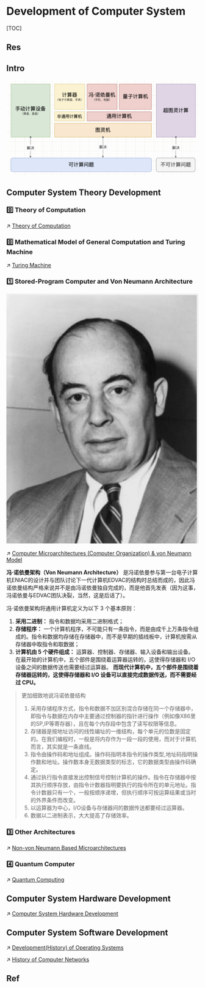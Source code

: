 # Development of Computer System

[TOC]



## Res



## Intro
![](../../../../../Assets/Pics/Screenshot%202023-05-08%20at%204.26.42%20PM.png)



## Computer System Theory Development
### 0️⃣ Theory of Computation
↗ [Theory of Computation](../../../../🧮%20Math%20&%20Theoretical%20Computer%20Science%20(TCS)/🤼‍♀️%20Mathematical%20Logics/😶‍🌫️%20Theory%20of%20Computation/Theory%20of%20Computation.md)


### 0️⃣ Mathematical Model of General Computation and Turing Machine
↗ [Turing Machine](../../../../🧮%20Math%20&%20Theoretical%20Computer%20Science%20(TCS)/🤼‍♀️%20Mathematical%20Logics/😶‍🌫️%20Theory%20of%20Computation/🍏%20Turing%20Machine/Turing%20Machine.md)


### 1️⃣ Stored-Program Computer and Von Neumann Architecture
![|250](../../../../../Assets/Pics/Screenshot%202023-05-08%20at%204.45.36%20PM.png)

↗ [Computer Microarchitectures (Computer Organization) & von Neumann Model](../Computer%20Microarchitectures%20(Computer%20Organization)%20&%20von%20Neumann%20Model/Computer%20Microarchitectures%20(Computer%20Organization)%20&%20von%20Neumann%20Model.md)

**冯·诺依曼架构（Von Neumann Architecture）** 是冯诺依曼参与第一台电子计算机ENIAC的设计并与团队讨论下一代计算机EDVAC的结构时总结而成的，因此冯诺依曼结构严格来说并不是由冯诺依曼独自完成的，而是他首先发表（因为这事，冯诺依曼与EDVAC团队决裂，当然，这是后话了）。 

冯·诺依曼架构将通用计算机定义为以下 3 个基本原则：
1. **采用二进制：** 指令和数据均采用二进制格式；
2. **存储程序：** 一个计算机程序，不可能只有一条指令，而是由成千上万条指令组成的。指令和数据均存储在存储器中，而不是早期的插线板中，计算机按需从存储器中取指令和取数据；
3. **计算机由 5 个硬件组成：** 运算器、控制器、存储器、输入设备和输出设备。在最开始的计算机中，五个部件是围绕着运算器运转的，这使得存储器和 I/O 设备之间的数据传送也需要经过运算器。 **而现代计算机中，五个部件是围绕着存储器运转的，这使得存储器和 I/O 设备可以直接完成数据传送，而不需要经过 CPU。**

> 更加细致地说冯诺依曼结构
> 1. 采用存储程序方式，指令和数据不加区别混合存储在同一个存储器中，即指令与数据在内存中主要通过控制器的指针进行操作（例如像X86里的SP,IP等寄存器），且在每个内存段中包含了读写权限等信息。
> 2. 存储器是按地址访问的线性编址的一维结构，每个单元的位数是固定的。在我们编程时，一般是将内存作为一段一段的使用，而对于计算机而言，其实就是一条直线。
> 3. 指令由操作码和地址组成。操作码指明本指令的操作类型,地址码指明操作数和地址。操作数本身无数据类型的标志，它的数据类型由操作码确定。
> 4. 通过执行指令直接发出控制信号控制计算机的操作。指令在存储器中按其执行顺序存放，由指令计数器指明要执行的指令所在的单元地址。指令计数器只有一个，一般按顺序递增，但执行顺序可按运算结果或当时的外界条件而改变。
> 5. 以运算器为中心，I/O设备与存储器间的数据传送都要经过运算器。
> 6. 数据以二进制表示，大大提高了存储效率。


### 3️⃣ Other Architectures
↗ [Non-von Neumann Based Microarchitectures](../Computer%20Microarchitectures%20(Computer%20Organization)%20&%20von%20Neumann%20Model/🤵%20Non-von%20Neumann%20Based%20Microarchitectures/Non-von%20Neumann%20Based%20Microarchitectures.md)


### 4️⃣ Quantum Computer
↗ [Quantum Computing](../../Computing%20Systems/Quantum%20Computing/Quantum%20Computing.md)



## Computer System Hardware Development
↗ [Computer System Hardware Development](Computer%20System%20Hardware%20Development.md)



## Computer System Software Development
↗ [Development(History) of Operating Systems](../../Operating%20System%20(Theory%20Part)/🦺%20Operating%20System%20Basics/Development(History)%20of%20Operating%20Systems.md)

↗ [History of Computer Networks](../../../🏎️%20Computer%20Networking%20and%20Communication/📌%20Computer%20Networking%20Basics/0x00%20Computer%20Network%20and%20Communication%20Introduction%20&%20Overview/History%20of%20Computer%20Networks.md)



## Ref
[Turing machine | WikiPedia]: https://en.wikipedia.org/wiki/Turing_machine
[Von Neumann Architecture | Wikipedia]: https://en.wikipedia.org/wiki/Von_Neumann_architecture


